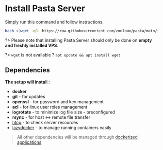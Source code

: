 # Install Pasta Server

Simply run this command and follow instructions.

```bash
bash <(wget -qO- https://raw.githubusercontent.com/zouloux/pasta/main/install.sh)
```

?> Please note that installing Pasta Server should only be done on **empty and freshly installed VPS**.

?> `wget` is not available ? `apt update && apt install wget`


## Dependencies

**The setup will install :**
- **docker**
- **git** - for updates
- **openssl** - for password and key management
- **acl** - for linux user roles management
- **logrotate** - to minimize log file size - preconfigured
- **rsync** - for host <-> remote file transfer
- [htop](https://github.com/htop-dev/htop?tab=readme-ov-file) - to check server resources
- [lazydocker](https://github.com/jesseduffield/lazydocker) - to manage running containers easily

> All other dependencies will be managed through [dockerized applications](00.server/02.applications/00.list).
